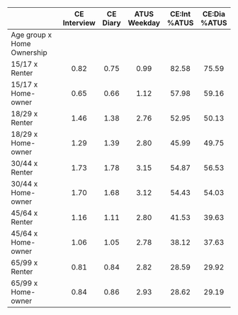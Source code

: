 
|                      | CE<br>Interview |  CE<br>Diary | ATUS<br>Weekday | CE:Int<br>%ATUS | CE:Dia<br>%ATUS |
| -------------------- | :----------: | :----------: | :----------: | :----------: | :----------: |
| Age group x Home Ownership |              |              |              |              |              |
| 15/17 x Renter       |         0.82 |         0.75 |         0.99 |        82.58 |        75.59 |
| 15/17 x Home-owner   |         0.65 |         0.66 |         1.12 |        57.98 |        59.16 |
| 18/29 x Renter       |         1.46 |         1.38 |         2.76 |        52.95 |        50.13 |
| 18/29 x Home-owner   |         1.29 |         1.39 |         2.80 |        45.99 |        49.75 |
| 30/44 x Renter       |         1.73 |         1.78 |         3.15 |        54.87 |        56.53 |
| 30/44 x Home-owner   |         1.70 |         1.68 |         3.12 |        54.43 |        54.03 |
| 45/64 x Renter       |         1.16 |         1.11 |         2.80 |        41.53 |        39.63 |
| 45/64 x Home-owner   |         1.06 |         1.05 |         2.78 |        38.12 |        37.63 |
| 65/99 x Renter       |         0.81 |         0.84 |         2.82 |        28.59 |        29.92 |
| 65/99 x Home-owner   |         0.84 |         0.86 |         2.93 |        28.62 |        29.19 |

